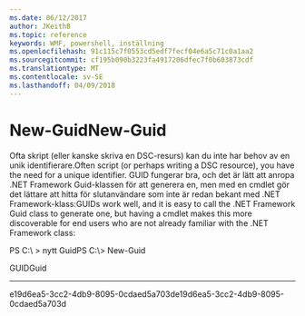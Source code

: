 ```yaml
---
ms.date: 06/12/2017
author: JKeithB
ms.topic: reference
keywords: WMF, powershell, inställning
ms.openlocfilehash: 91c115c7f0553cd5edf7fecf04e6a5c71c0a1aa2
ms.sourcegitcommit: cf195b090b3223fa4917206dfec7f0b603873cdf
ms.translationtype: MT
ms.contentlocale: sv-SE
ms.lasthandoff: 04/09/2018
---
```

# <a name="new-guid"></a><span data-ttu-id="f63ab-102">New-Guid</span><span class="sxs-lookup"><span data-stu-id="f63ab-102">New-Guid</span></span>
<span data-ttu-id="f63ab-103">Ofta skript (eller kanske skriva en DSC-resurs) kan du inte har behov av en unik identifierare.</span><span class="sxs-lookup"><span data-stu-id="f63ab-103">Often script (or perhaps writing a DSC resource), you have the need for a unique identifier.</span></span> <span data-ttu-id="f63ab-104">GUID fungerar bra, och det är lätt att anropa .NET Framework Guid-klassen för att generera en, men med en cmdlet gör det lättare att hitta för slutanvändare som inte är redan bekant med .NET Framework-klass:</span><span class="sxs-lookup"><span data-stu-id="f63ab-104">GUIDs work well, and it is easy to call the .NET Framework Guid class to generate one, but having a cmdlet makes this more discoverable for end users who are not already familiar with the .NET Framework class:</span></span>

<span data-ttu-id="f63ab-105">PS C:\\ &gt; nytt Guid</span><span class="sxs-lookup"><span data-stu-id="f63ab-105">PS C:\\&gt; New-Guid</span></span>

<span data-ttu-id="f63ab-106">GUID</span><span class="sxs-lookup"><span data-stu-id="f63ab-106">Guid</span></span>

----

<span data-ttu-id="f63ab-107">e19d6ea5-3cc2-4db9-8095-0cdaed5a703d</span><span class="sxs-lookup"><span data-stu-id="f63ab-107">e19d6ea5-3cc2-4db9-8095-0cdaed5a703d</span></span>